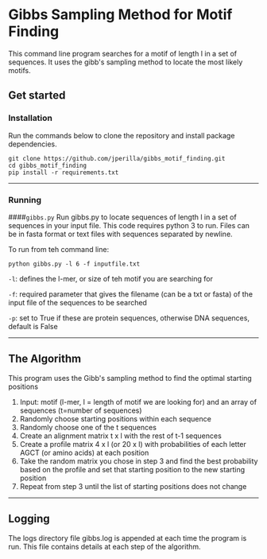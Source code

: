# Gibbs Sampling Method for Motif Finding

This command line program searches for a motif of length l in a set of sequences. It uses
the gibb's sampling method to locate the most likely motifs.

## Get started

### Installation

Run the commands below to clone the repository and install package dependencies.

```
git clone https://github.com/jperilla/gibbs_motif_finding.git
cd gibbs_motif_finding
pip install -r requirements.txt
```
---

### Running
####`gibbs.py`
Run gibbs.py to locate sequences of length l in a set of sequences in your input file.
This code requires python 3 to run. Files can be in fasta format or text files with sequences
separated by newline.

To run from teh command line:

```
python gibbs.py -l 6 -f inputfile.txt
```
 
`-l`: defines the l-mer, or size of teh motif you are searching for   

`-f`: required parameter that gives the filename (can be a txt or fasta) of the input file of the sequences to be searched

`-p`: set to True if these are protein sequences, otherwise DNA sequences, default is False

---

## The Algorithm

This program uses the Gibb's sampling method to find the optimal starting positions

1. Input: motif (l-mer, l = length of motif we are looking for) and an array of sequences (t=number of sequences)
2. Randomly choose starting positions within each sequence
3. Randomly choose one of the t sequences
4. Create an alignment matrix t x l with the rest of t-1 sequences
5. Create a profile matrix 4 x l (or 20 x l) with probabilities of each letter AGCT (or amino acids) at each position
6. Take the random matrix you chose in step 3 and find the best probability based on the profile and set that starting position to the new starting position
7. Repeat from step 3 until the list of starting positions does not change

---

## Logging

The logs directory file gibbs.log is appended at each time the program is run.
This file contains details at each step of the algorithm.